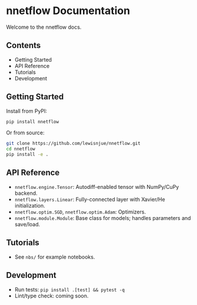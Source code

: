 # nnetflow Documentation

Welcome to the nnetflow docs.

## Contents

- Getting Started
- API Reference
- Tutorials
- Development

## Getting Started

Install from PyPI:

```bash
pip install nnetflow
```

Or from source:

```bash
git clone https://github.com/lewisnjue/nnetflow.git
cd nnetflow
pip install -e .
```

## API Reference

- `nnetflow.engine.Tensor`: Autodiff-enabled tensor with NumPy/CuPy backend.
- `nnetflow.layers.Linear`: Fully-connected layer with Xavier/He initialization.
- `nnetflow.optim.SGD`, `nnetflow.optim.Adam`: Optimizers.
- `nnetflow.module.Module`: Base class for models; handles parameters and save/load.

## Tutorials

- See `nbs/` for example notebooks.

## Development

- Run tests: `pip install .[test] && pytest -q`
- Lint/type check: coming soon.

